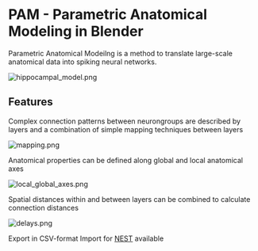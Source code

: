 # PAM - Parametric Anatomical Modeling in Blender

Parametric Anatomical Modeilng is a method to translate large-scale anatomical data into spiking neural networks.

![hippocampal_model.png](https://bitbucket.org/repo/EaAEne/images/3309588034-hippocampal_model.png)

## Features ##

Complex connection patterns between neurongroups are described by layers and a combination of simple mapping techniques between layers

![mapping.png](https://bitbucket.org/repo/EaAEne/images/1852941724-mapping.png)

Anatomical properties can be defined along global and local anatomical axes

![local_global_axes.png](https://bitbucket.org/repo/EaAEne/images/3750354801-local_global_axes.png)

Spatial distances within and between layers can be combined to calculate connection distances

![delays.png](https://bitbucket.org/repo/EaAEne/images/730784673-delays.png)

Export in CSV-format
Import for [NEST](www.nest-initiative.org) available